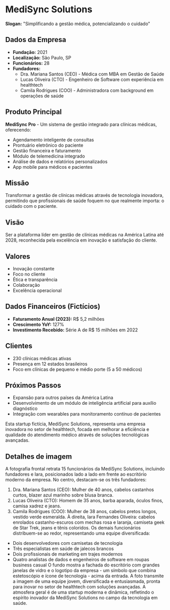 # MediSync Solutions

**Slogan:** "Simplificando a gestão médica, potencializando o cuidado"

## Dados da Empresa

- **Fundação:** 2021
- **Localização:** São Paulo, SP
- **Funcionários:** 28
- **Fundadores:**
  - Dra. Mariana Santos (CEO) - Médica com MBA em Gestão de Saúde
  - Lucas Oliveira (CTO) - Engenheiro de Software com experiência em healthtech
  - Camila Rodrigues (COO) - Administradora com background em operações de saúde

## Produto Principal

**MediSync Pro** - Um sistema de gestão integrado para clínicas médicas, oferecendo:

- Agendamento inteligente de consultas
- Prontuário eletrônico do paciente
- Gestão financeira e faturamento
- Módulo de telemedicina integrado
- Análise de dados e relatórios personalizados
- App mobile para médicos e pacientes

## Missão

Transformar a gestão de clínicas médicas através de tecnologia inovadora, permitindo que profissionais de saúde foquem no que realmente importa: o cuidado com o paciente.

## Visão

Ser a plataforma líder em gestão de clínicas médicas na América Latina até 2028, reconhecida pela excelência em inovação e satisfação do cliente.

## Valores

- Inovação constante
- Foco no cliente
- Ética e transparência
- Colaboração
- Excelência operacional

## Dados Financeiros (Fictícios)

- **Faturamento Anual (2023):** R$ 5,2 milhões
- **Crescimento YoY:** 127%
- **Investimento Recebido:** Série A de R$ 15 milhões em 2022

## Clientes

- 230 clínicas médicas ativas
- Presença em 12 estados brasileiros
- Foco em clínicas de pequeno e médio porte (5 a 50 médicos)

## Próximos Passos

- Expansão para outros países da América Latina
- Desenvolvimento de um módulo de inteligência artificial para auxílio diagnóstico
- Integração com wearables para monitoramento contínuo de pacientes

Esta startup fictícia, MediSync Solutions, representa uma empresa inovadora no setor de healthtech, focada em melhorar a eficiência e qualidade do atendimento médico através de soluções tecnológicas avançadas.

## Detalhes de imagem

A fotografia frontal retrata 15 funcionários da MediSync Solutions, incluindo fundadores e Iara, posicionados lado a lado em frente ao escritório moderno da empresa.
No centro, destacam-se os três fundadores:

1. Dra. Mariana Santos (CEO): Mulher de 40 anos, cabelos castanhos curtos, blazer azul marinho sobre blusa branca.
2. Lucas Oliveira (CTO): Homem de 35 anos, barba aparada, óculos finos, camisa xadrez e jeans.
3. Camila Rodrigues (COO): Mulher de 38 anos, cabelos pretos longos, vestido verde esmeralda.
   À direita, Iara Fernandes Oliveira: cabelos enrolados castanho-escuros com mechas rosa e laranja, camiseta geek de Star Trek, jeans e tênis coloridos.
   Os demais funcionários distribuem-se ao redor, representando uma equipe diversificada:

- Dois desenvolvedores com camisetas de tecnologia
- Três especialistas em saúde de jalecos brancos
- Dois profissionais de marketing em trajes modernos
- Quatro analistas de dados e engenheiros de software em roupas business casual
  O fundo mostra a fachada do escritório com grandes janelas de vidro e o logotipo da empresa - um símbolo que combina estetoscópio e ícone de tecnologia - acima da entrada.
  A foto transmite a imagem de uma equipe jovem, diversificada e entusiasmada, pronta para inovar no setor de healthtech com soluções avançadas. A atmosfera geral é de uma startup moderna e dinâmica, refletindo o espírito inovador da MediSync Solutions no campo da tecnologia em saúde.

